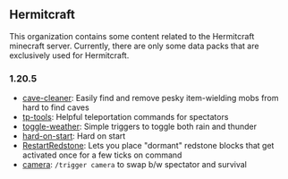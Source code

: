 ## Hermitcraft

This organization contains some content related to the Hermitcraft minecraft server.
Currently, there are only some data packs that are exclusively used for Hermitcraft.

### 1.20.5
- [cave-cleaner](https://github.com/hermitcraft-official/cave-cleaner/archive/refs/tags/v1.1.zip): Easily find and remove pesky item-wielding mobs from hard to find caves
- [tp-tools](https://github.com/hermitcraft-official/tp-tools/archive/refs/tags/v1.1.zip): Helpful teleportation commands for spectators
- [toggle-weather](https://github.com/hermitcraft-official/toggle-weather/archive/refs/tags/v1.1.zip): Simple triggers to toggle both rain and thunder
- [hard-on-start](https://github.com/hermitcraft-official/hard-on-start/archive/refs/tags/v1.1.zip): Hard on start
- [RestartRedstone](https://github.com/hermitcraft-official/RestartRedstone/archive/refs/tags/v1.1.zip): Lets you place "dormant" redstone blocks that get activated once for a few ticks on command
- [camera](https://github.com/hermitcraft-official/RestartRedstone/archive/refs/tags/v1.0.zip): `/trigger camera` to swap b/w spectator and survival

